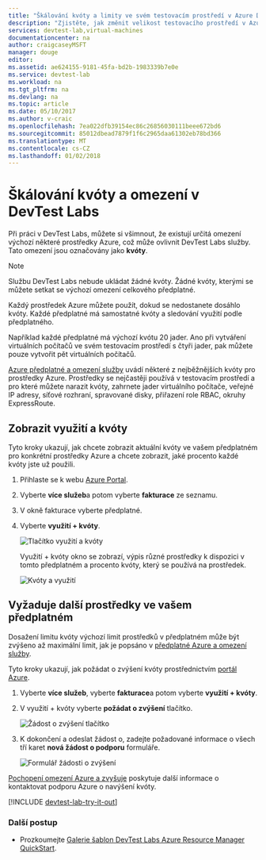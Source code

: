 ```yaml
---
title: "Škálování kvóty a limity ve svém testovacím prostředí v Azure DevTest Labs | Microsoft Docs"
description: "Zjistěte, jak změnit velikost testovacího prostředí v Azure DevTest Labs"
services: devtest-lab,virtual-machines
documentationcenter: na
author: craigcaseyMSFT
manager: douge
editor: 
ms.assetid: ae624155-9181-45fa-bd2b-1983339b7e0e
ms.service: devtest-lab
ms.workload: na
ms.tgt_pltfrm: na
ms.devlang: na
ms.topic: article
ms.date: 05/10/2017
ms.author: v-craic
ms.openlocfilehash: 7ea022dfb39154ec86c26856030111beee672bd6
ms.sourcegitcommit: 85012dbead7879f1f6c2965daa61302eb78bd366
ms.translationtype: MT
ms.contentlocale: cs-CZ
ms.lasthandoff: 01/02/2018
---
```

# <a name="scale-quotas-and-limits-in-devtest-labs"></a>Škálování kvóty a omezení v DevTest Labs
Při práci v DevTest Labs, můžete si všimnout, že existují určitá omezení výchozí některé prostředky Azure, což může ovlivnit DevTest Labs služby. Tato omezení jsou označovány jako **kvóty**.

> [!NOTE]
> Službu DevTest Labs nebude ukládat žádné kvóty. Žádné kvóty, kterými se můžete setkat se výchozí omezení celkového předplatné.

Každý prostředek Azure můžete použít, dokud se nedostanete dosáhlo kvóty. Každé předplatné má samostatné kvóty a sledování využití podle předplatného.

Například každé předplatné má výchozí kvótu 20 jader. Ano při vytváření virtuálních počítačů ve svém testovacím prostředí s čtyři jader, pak můžete pouze vytvořit pět virtuálních počítačů. 

[Azure předplatné a omezení služby](https://docs.microsoft.com/azure/azure-subscription-service-limits) uvádí některé z nejběžnějších kvóty pro prostředky Azure. Prostředky se nejčastěji používá v testovacím prostředí a pro které můžete narazit kvóty, zahrnete jader virtuálního počítače, veřejné IP adresy, síťové rozhraní, spravované disky, přiřazení role RBAC, okruhy ExpressRoute.

## <a name="view-your-usage-and-quotas"></a>Zobrazit využití a kvóty
Tyto kroky ukazují, jak chcete zobrazit aktuální kvóty ve vašem předplatném pro konkrétní prostředky Azure a chcete zobrazit, jaké procento každé kvóty jste už použili.

1. Přihlaste se k webu [Azure Portal](http://go.microsoft.com/fwlink/p/?LinkID=525040).
1. Vyberte **více služeb**a potom vyberte **fakturace** ze seznamu.
1. V okně fakturace vyberte předplatné.
4. Vyberte **využití + kvóty**.

   ![Tlačítko využití a kvóty](./media/devtest-lab-scale-lab/devtestlab-usage-and-quotas.png)

   Využití + kvóty okno se zobrazí, výpis různé prostředky k dispozici v tomto předplatném a procento kvóty, který se používá na prostředek.

   ![Kvóty a využití](./media/devtest-lab-scale-lab/devtestlab-view-quotas.png)

## <a name="requesting-more-resources-in-your-subscription"></a>Vyžaduje další prostředky ve vašem předplatném
Dosažení limitu kvóty výchozí limit prostředků v předplatném může být zvýšeno až maximální limit, jak je popsáno v [předplatné Azure a omezení služby](https://docs.microsoft.com/azure/azure-subscription-service-limits).

Tyto kroky ukazují, jak požádat o zvýšení kvóty prostřednictvím [portál Azure](http://go.microsoft.com/fwlink/p/?LinkID=525040).

1. Vyberte **více služeb**, vyberte **fakturace**a potom vyberte **využití + kvóty**.
1. V využití + kvóty vyberte **požádat o zvýšení** tlačítko.

   ![Žádost o zvýšení tlačítko](./media/devtest-lab-scale-lab/devtestlab-request-increase.png)

1. K dokončení a odeslat žádost o, zadejte požadované informace o všech tří karet **nová žádost o podporu** formuláře.

   ![Formulář žádosti o zvýšení](./media/devtest-lab-scale-lab/devtestlab-support-form.png)

[Pochopení omezení Azure a zvyšuje](https://azure.microsoft.com/blog/azure-limits-quotas-increase-requests/) poskytuje další informace o kontaktovat podporu Azure o navýšení kvóty.



[!INCLUDE [devtest-lab-try-it-out](../../includes/devtest-lab-try-it-out.md)]

### <a name="next-steps"></a>Další postup
* Prozkoumejte [Galerie šablon DevTest Labs Azure Resource Manager QuickStart](https://github.com/Azure/azure-devtestlab/tree/master/Samples).
